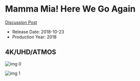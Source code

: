 # Mamma Mia! Here We Go Again

[Discussion Post](https://www.avsforum.com/threads/bass-eq-for-filtered-movies.2995212/post-57926284)

* Release Date: 2018-10-23
* Production Year: 2018

## 4K/UHD/ATMOS

![img 0](https://i.imgur.com/yc2co0N.jpg)

![img 1](https://i.imgur.com/bJrYznR.jpg)

